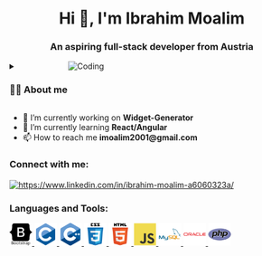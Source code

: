 
<h1 align="center">Hi 👋, I'm Ibrahim Moalim</h1>
<h3 align="center">An aspiring full-stack developer from Austria</h3>
<img align="right" alt="Coding" width="400" src="https://camo.githubusercontent.com/cae12fddd9d6982901d82580bdf321d81fb299141098ca1c2d4891870827bf17/68747470733a2f2f6d69726f2e6d656469756d2e636f6d2f6d61782f313336302f302a37513379765349765f7430696f4a2d5a2e676966" </img>
<details> <summary><h3>👨‍💻 About me </h3></summary>
    <b>Hi </b>
  I'm someone who is always eager to learn new things, especially when it comes to coding and technology. In addition to my love for learning, I'm also a sports enthusiast and enjoy staying active through activities like basketball, soccer and combat-sport. When I'm not coding or doing sports, I love to travel and explore new cultures. I find it fascinating to interact with people from different parts of the world and learn about their unique perspectives. Overall, I enjoy pushing myself outside of my comfort zone and trying new things.
 </details>

<ul class="list-group">
  <li class="list-group-item d-flex justify-content-between align-items-center">
    🔭 I’m currently working on <b>Widget-Generator</b> 
    <span class="badge bg-primary rounded-pill"></span>
  </li>
  <li class="list-group-item d-flex justify-content-between align-items-center">
    🌱 I’m currently learning <b>React/Angular</b> 
    <span class="badge bg-primary rounded-pill"></span>
  </li>
  <li class="list-group-item d-flex justify-content-between align-items-center">
    📫 How to reach me <b>imoalim2001@gmail.com</b> 
    <span class="badge bg-primary rounded-pill"></span>
  </li>
</ul>

<h3 align="left">Connect with me:</h3>
<p align="left">
<a href="https://linkedin.com/in/https://www.linkedin.com/in/ibrahim-moalim-a6060323a/" target="blank"><img align="center" src="https://raw.githubusercontent.com/rahuldkjain/github-profile-readme-generator/master/src/images/icons/Social/linked-in-alt.svg" alt="https://www.linkedin.com/in/ibrahim-moalim-a6060323a/" height="30" width="40" /></a>
</p>

<h3 align="left">Languages and Tools:</h3>
<p align="left"> <a href="https://getbootstrap.com" target="_blank" rel="noreferrer"> <img src="https://raw.githubusercontent.com/devicons/devicon/master/icons/bootstrap/bootstrap-plain-wordmark.svg" alt="bootstrap" width="40" height="40"/> </a> <a href="https://www.cprogramming.com/" target="_blank" rel="noreferrer"> <img src="https://raw.githubusercontent.com/devicons/devicon/master/icons/c/c-original.svg" alt="c" width="40" height="40"/> </a> <a href="https://www.w3schools.com/cpp/" target="_blank" rel="noreferrer"> <img src="https://raw.githubusercontent.com/devicons/devicon/master/icons/cplusplus/cplusplus-original.svg" alt="cplusplus" width="40" height="40"/> </a> <a href="https://www.w3schools.com/css/" target="_blank" rel="noreferrer"> <img src="https://raw.githubusercontent.com/devicons/devicon/master/icons/css3/css3-original-wordmark.svg" alt="css3" width="40" height="40"/> </a> <a href="https://www.w3.org/html/" target="_blank" rel="noreferrer"> <img src="https://raw.githubusercontent.com/devicons/devicon/master/icons/html5/html5-original-wordmark.svg" alt="html5" width="40" height="40"/> </a> <a href="https://developer.mozilla.org/en-US/docs/Web/JavaScript" target="_blank" rel="noreferrer"> <img src="https://raw.githubusercontent.com/devicons/devicon/master/icons/javascript/javascript-original.svg" alt="javascript" width="40" height="40"/> </a> <a href="https://www.mysql.com/" target="_blank" rel="noreferrer"> <img src="https://raw.githubusercontent.com/devicons/devicon/master/icons/mysql/mysql-original-wordmark.svg" alt="mysql" width="40" height="40"/> </a> <a href="https://www.oracle.com/" target="_blank" rel="noreferrer"> <img src="https://raw.githubusercontent.com/devicons/devicon/master/icons/oracle/oracle-original.svg" alt="oracle" width="40" height="40"/> </a> <a href="https://www.php.net" target="_blank" rel="noreferrer"> <img src="https://raw.githubusercontent.com/devicons/devicon/master/icons/php/php-original.svg" alt="php" width="40" height="40"/> </a> </p>


